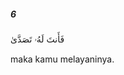 ##### 6

<span class="ayah">فَأَنتَ لَهُۥ تَصَدَّىٰ</span>

<span class="ayah_translation">maka kamu melayaninya.</span>
